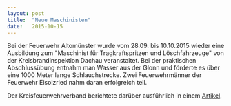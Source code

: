 ```yaml
---
layout: post
title:  "Neue Maschinisten"
date:   2015-10-15
---
```


Bei der Feuerwehr Altomünster wurde vom 28.09. bis 10.10.2015 wieder eine Ausbildung zum "Maschinist für Tragkraftspritzen und Löschfahrzeuge" von der Kreisbrandinspektion Dachau veranstaltet. Bei der praktischen Abschlussübung entnahm man Wasser aus der Glonn und förderte es über eine 1000 Meter lange Schlauchstrecke. Zwei Feuerwehrmänner der Feuerwehr Eisolzried nahm daran erfolgreich teil.

Der Kreisfeuerwehrverband berichtete darüber ausführlich in einem [Artikel][kfv].

[kfv]: http://kfv-dachau.de/index.php?section=news&cmd=details&newsid=873

